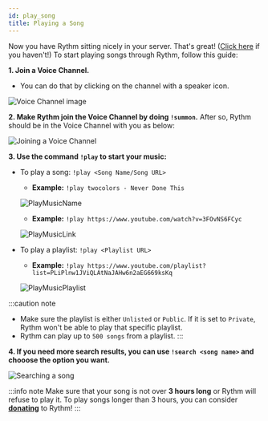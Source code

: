 ```yaml
---
id: play_song
title: Playing a Song
---
```


Now you have Rythm sitting nicely in your server. That's great! ([Click here](/adding_rythm) if you haven't!) To start playing songs through Rythm, follow this guide:

**1. Join a Voice Channel.**
  - You can do that by clicking on the channel with a speaker icon.

  ![Voice Channel image](/img/docs/playing-a-song/vc.png)

**2. Make Rythm join the Voice Channel by doing `!summon`.** After so, Rythm should be in the Voice Channel with you as below:

  ![Joining a Voice Channel](/img/docs/playing-a-song/joinvc.png)

**3. Use the command `!play` to start your music:**
  - To play a song: `!play <Song Name/Song URL>`
    + **Example:** `!play twocolors - Never Done This`

    ![PlayMusicName](/img/docs/playing-a-song/playsongname.png)

    + **Example:** `!play https://www.youtube.com/watch?v=3FOvNS6FCyc`

    ![PlayMusicLink](/img/docs/playing-a-song/playsonglink.png)

  - To play a playlist: `!play <Playlist URL>`
    + **Example:** `!play https://www.youtube.com/playlist?list=PLiPlnw1JViQLAtNaJAHw6n2aEG669ksKq`

    ![PlayMusicPlaylist](/img/docs/playing-a-song/playplaylist.png)

:::caution note
  - Make sure the playlist is either `Unlisted` or `Public`. If it is set to `Private`, Rythm won't be able to play that specific playlist.
  - Rythm can play up to `500 songs` from a playlist.
:::

**4. If you need more search results, you can use `!search <song name>` and chooose the option you want.**

![Searching a song](/img/docs/playing-a-song/searchsong.png)

:::info note
Make sure that your song is not over **3 hours long** or Rythm will refuse to play it. To play songs longer than 3 hours, you can consider [**donating**](https://rythmbot.co/donate?do) to Rythm!
:::
